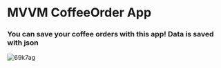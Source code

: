 # MVVM CoffeeOrder App
### You can save your coffee orders with this app! Data is saved with json


![69k7ag](https://user-images.githubusercontent.com/100288645/159463277-9f88972e-ff5d-45ad-a0e8-dd8c3137605e.gif)

